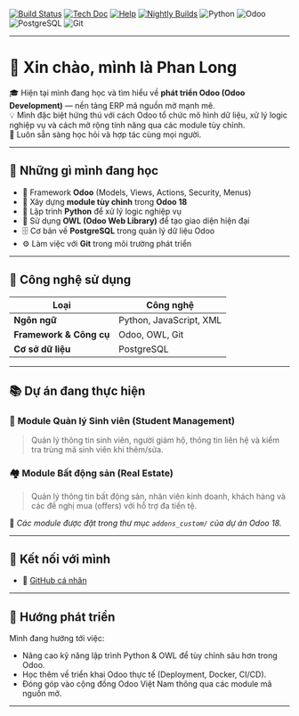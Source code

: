 [![Build Status](https://runbot.odoo.com/runbot/badge/flat/1/master.svg)](https://runbot.odoo.com/runbot)
[![Tech Doc](https://img.shields.io/badge/master-docs-875A7B.svg?style=flat&colorA=8F8F8F)](https://www.odoo.com/documentation/master)
[![Help](https://img.shields.io/badge/master-help-875A7B.svg?style=flat&colorA=8F8F8F)](https://www.odoo.com/forum/help-1)
[![Nightly Builds](https://img.shields.io/badge/master-nightly-875A7B.svg?style=flat&colorA=8F8F8F)](https://nightly.odoo.com/)
![Python](https://img.shields.io/badge/Python-3.x-blue?logo=python)
![Odoo](https://img.shields.io/badge/Odoo-18.0-purple?logo=odoo)
![PostgreSQL](https://img.shields.io/badge/PostgreSQL-DB-blue?logo=postgresql)
![Git](https://img.shields.io/badge/Git-Version--Control-orange?logo=git)

---

# 👋 Xin chào, mình là **Phan Long**

🎓 Hiện tại mình đang học và tìm hiểu về **phát triển Odoo (Odoo Development)** — nền tảng ERP mã nguồn mở mạnh mẽ.  
💡 Mình đặc biệt hứng thú với cách Odoo tổ chức mô hình dữ liệu, xử lý logic nghiệp vụ và cách mở rộng tính năng qua các module tùy chỉnh.  
📍 Luôn sẵn sàng học hỏi và hợp tác cùng mọi người.

---

## 🚀 Những gì mình đang học

- 🌱 Framework **Odoo** (Models, Views, Actions, Security, Menus)  
- 🧩 Xây dựng **module tùy chỉnh** trong **Odoo 18**  
- 🐍 Lập trình **Python** để xử lý logic nghiệp vụ  
- 🧠 Sử dụng **OWL (Odoo Web Library)** để tạo giao diện hiện đại  
- 🗄️ Cơ bản về **PostgreSQL** trong quản lý dữ liệu Odoo  
- ⚙️ Làm việc với **Git** trong môi trường phát triển  

---

## 🧰 Công nghệ sử dụng

| Loại | Công nghệ |
|------|------------|
| **Ngôn ngữ** | Python, JavaScript, XML |
| **Framework & Công cụ** | Odoo, OWL, Git |
| **Cơ sở dữ liệu** | PostgreSQL |

---

## 📚 Dự án đang thực hiện

### 🏫 **Module Quản lý Sinh viên (Student Management)**
> Quản lý thông tin sinh viên, người giám hộ, thông tin liên hệ và kiểm tra trùng mã sinh viên khi thêm/sửa.

### 🏘️ **Module Bất động sản (Real Estate)**
> Quản lý thông tin bất động sản, nhân viên kinh doanh, khách hàng và các đề nghị mua (offers) với hỗ trợ đa tiền tệ.

📂 *Các module được đặt trong thư mục `addons_custom/` của dự án Odoo 18.*

---

## 🔗 Kết nối với mình

- 🧠 [GitHub cá nhân](https://github.com/phanlong264)

---

## 🧭 Hướng phát triển

Mình đang hướng tới việc:
- Nâng cao kỹ năng lập trình Python & OWL để tùy chỉnh sâu hơn trong Odoo.  
- Học thêm về triển khai Odoo thực tế (Deployment, Docker, CI/CD).  
- Đóng góp vào cộng đồng Odoo Việt Nam thông qua các module mã nguồn mở.

---
